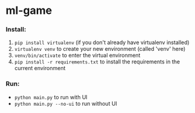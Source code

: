 # ml-game

### Install:
1. `pip install virtualenv` (if you don't already have virtualenv installed)
2. `virtualenv venv` to create your new environment (called 'venv' here)
3. `venv/bin/activate` to enter the virtual environment
4. `pip install -r requirements.txt` to install the requirements in the current environment
### Run:
 - `python main.py` to run with UI
 - `python main.py --no-ui` to run without UI